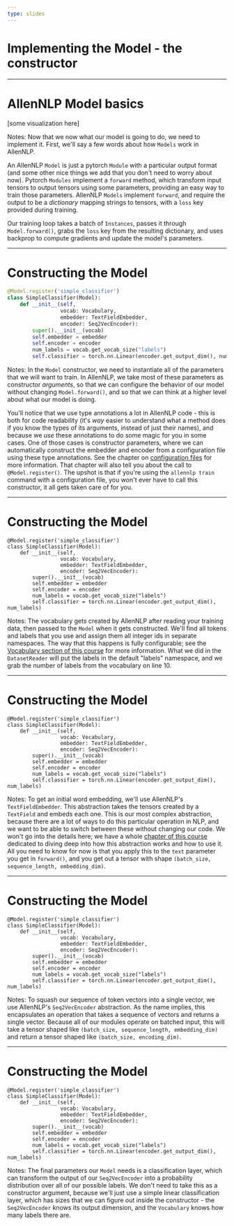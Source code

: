 ```yaml
---
type: slides
---
```


# Implementing the Model - the constructor

---

# AllenNLP Model basics

[some visualization here]

Notes: Now that we now what our model is going to do, we need to implement it.  First, we'll say a
few words about how `Models` work in AllenNLP.

An AllenNLP `Model` is just a pytorch `Module` with a particular output format (and some
other nice things we add that you don't need to worry about now).  Pytorch `Modules` implement a
`forward` method, which transform input tensors to output tensors using some parameters, providing
an easy way to train those parameters.  AllenNLP `Models` implement `forward`, and require the
output to be a _dictionary_ mapping strings to tensors, with a `loss` key provided during training.

Our training loop takes a batch of `Instances`, passes it through `Model.forward()`, grabs the
`loss` key from the resulting dictionary, and uses backprop to compute gradients and update the
model's parameters.

---

# Constructing the Model

```python
@Model.register('simple_classifier')
class SimpleClassifier(Model):
    def __init__(self,
                 vocab: Vocabulary,
                 embedder: TextFieldEmbedder,
                 encoder: Seq2VecEncoder):
        super().__init__(vocab)
        self.embedder = embedder
        self.encoder = encoder
        num_labels = vocab.get_vocab_size("labels")
        self.classifier = torch.nn.Linear(encoder.get_output_dim(), num_labels)
```

Notes: In the `Model` constructor, we need to instantiate all of the parameters that we will want
to train.  In AllenNLP, we take most of these parameters as constructor _arguments_, so that we can
configure the behavior of our model without changing `Model.forward()`, and so that we can think at
a higher level about what our model is doing.

You'll notice that we use type annotations a lot in AllenNLP code - this is both for code
readability (it's *way* easier to understand what a method does if you know the types of its
arguments, instead of just their names), and because we _use_ these annotations to do some magic
for you in some cases.  One of those cases is constructor parameters, where we can automatically
construct the embedder and encoder from a configuration file using these type annotations.  See the
chapter on [configuration files](chapter04/) for more information.  That chapter will also tell you
about the call to `@Model.register()`.  The upshot is that if you're using the `allennlp train`
command with a configuration file, you won't ever have to call this constructor, it all gets taken
care of for you.

---

# Constructing the Model

<pre data-line="4,10"><code class="language-python">@Model.register('simple_classifier')
class SimpleClassifier(Model):
    def __init__(self,
                 vocab: Vocabulary,
                 embedder: TextFieldEmbedder,
                 encoder: Seq2VecEncoder):
        super().__init__(vocab)
        self.embedder = embedder
        self.encoder = encoder
        num_labels = vocab.get_vocab_size("labels")
        self.classifier = torch.nn.Linear(encoder.get_output_dim(), num_labels)
</code></pre>

Notes: The vocabulary gets created by AllenNLP after reading your training data, then passed to the
`Model` when it gets constructed.  We'll find all tokens and labels that you use and assign them
all integer ids in separate namespaces.  The way that this happens is fully configurable; see the
[Vocabulary section of this course](#) for more information.  What we did in the `DatasetReader`
will put the labels in the default "labels" namespace, and we grab the number of labels from the
vocabulary on line 10.

---

# Constructing the Model

<pre data-line="5,8"><code class="language-python">@Model.register('simple_classifier')
class SimpleClassifier(Model):
    def __init__(self,
                 vocab: Vocabulary,
                 embedder: TextFieldEmbedder,
                 encoder: Seq2VecEncoder):
        super().__init__(vocab)
        self.embedder = embedder
        self.encoder = encoder
        num_labels = vocab.get_vocab_size("labels")
        self.classifier = torch.nn.Linear(encoder.get_output_dim(), num_labels)
</code></pre>

Notes: To get an initial word embedding, we'll use AllenNLP's `TextFieldEmbedder`.  This
abstraction takes the tensors created by a `TextField` and embeds each one.  This is our most
complex abstraction, because there are a lot of ways to do this particular operation in NLP, and we
want to be able to switch between these without changing our code.  We won't go into the details
here; we have a whole [chapter of this course](#) dedicated to diving deep into how this
abstraction works and how to use it.  All you need to know for now is that you apply this to the
`text` parameter you get in `forward()`, and you get out a tensor with shape `(batch_size,
sequence_length, embedding_dim)`.

---

# Constructing the Model

<pre data-line="6,9"><code class="language-python">@Model.register('simple_classifier')
class SimpleClassifier(Model):
    def __init__(self,
                 vocab: Vocabulary,
                 embedder: TextFieldEmbedder,
                 encoder: Seq2VecEncoder):
        super().__init__(vocab)
        self.embedder = embedder
        self.encoder = encoder
        num_labels = vocab.get_vocab_size("labels")
        self.classifier = torch.nn.Linear(encoder.get_output_dim(), num_labels)
</code></pre>

Notes: To squash our sequence of token vectors into a single vector, we use AllenNLP's
`Seq2VecEncoder` abstraction.  As the name implies, this encapsulates an operation that takes a
sequence of vectors and returns a single vector.  Because all of our modules operate on batched
input, this will take a tensor shaped like `(batch_size, sequence_length, embedding_dim)` and
return a tensor shaped like `(batch_size, encoding_dim)`.

---

# Constructing the Model

<pre data-line="11"><code class="language-python">@Model.register('simple_classifier')
class SimpleClassifier(Model):
    def __init__(self,
                 vocab: Vocabulary,
                 embedder: TextFieldEmbedder,
                 encoder: Seq2VecEncoder):
        super().__init__(vocab)
        self.embedder = embedder
        self.encoder = encoder
        num_labels = vocab.get_vocab_size("labels")
        self.classifier = torch.nn.Linear(encoder.get_output_dim(), num_labels)
</code></pre>

Notes: The final parameters our `Model` needs is a classification layer, which can transform the
output of our `Seq2VecEncoder` into a probability distribution over all of our possible labels.  We
don't need to take this as a constructor argument, because we'll just use a simple linear
classification layer, which has sizes that we can figure out inside the constructor - the
`Seq2VecEncoder` knows its output dimension, and the `Vocabulary` knows how many labels there are.
